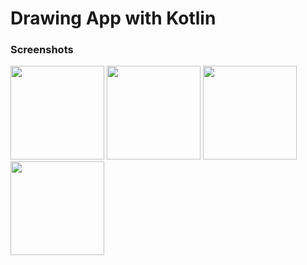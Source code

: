 # Drawing App with Kotlin

### Screenshots

<p float="left">
  <img src="https://github.com/bedirhanssaglam/Drawing-App/assets/105479937/91059b92-70db-4a21-8cb1-e8d3e9cbb997" width=150" />
  <img src="https://github.com/bedirhanssaglam/Drawing-App/assets/105479937/b8a64b8b-e128-415e-bf78-1f7054c6e19e" width=150" />
  <img src="https://github.com/bedirhanssaglam/Drawing-App/assets/105479937/0d0a173b-2fdb-4696-aef1-15013a9c1254" width=150" />
  <img src="https://github.com/bedirhanssaglam/Drawing-App/assets/105479937/11af3e55-a719-40be-85c6-efd0dc746ba9" width=150" />
</p>
